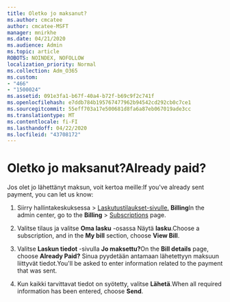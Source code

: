 ```yaml
---
title: Oletko jo maksanut?
ms.author: cmcatee
author: cmcatee-MSFT
manager: mnirkhe
ms.date: 04/21/2020
ms.audience: Admin
ms.topic: article
ROBOTS: NOINDEX, NOFOLLOW
localization_priority: Normal
ms.collection: Adm_O365
ms.custom:
- "466"
- "1500024"
ms.assetid: 091e3fa1-b67f-40a4-b72f-b69c9f2c741f
ms.openlocfilehash: e7ddb784b195767477962b94542cd292cb0c7ce1
ms.sourcegitcommit: 55eff703a17e500681d8fa6a87eb067019ade3cc
ms.translationtype: MT
ms.contentlocale: fi-FI
ms.lasthandoff: 04/22/2020
ms.locfileid: "43708172"
---
```

# <a name="already-paid"></a><span data-ttu-id="b929a-102">Oletko jo maksanut?</span><span class="sxs-lookup"><span data-stu-id="b929a-102">Already paid?</span></span>

<span data-ttu-id="b929a-103">Jos olet jo lähettänyt maksun, voit kertoa meille:</span><span class="sxs-lookup"><span data-stu-id="b929a-103">If you've already sent payment, you can let us know:</span></span>
  
1. <span data-ttu-id="b929a-104">Siirry hallintakeskuksessa \> [Laskutustilaukset-sivulle.](https://go.microsoft.com/fwlink/p/?linkid=842054) **Billing**</span><span class="sxs-lookup"><span data-stu-id="b929a-104">In the admin center, go to the **Billing** \> [Subscriptions](https://go.microsoft.com/fwlink/p/?linkid=842054) page.</span></span>

2. <span data-ttu-id="b929a-105">Valitse tilaus ja valitse **Oma lasku** -osassa Näytä **lasku**.</span><span class="sxs-lookup"><span data-stu-id="b929a-105">Choose a subscription, and in the **My bill** section, choose **View Bill**.</span></span>

3. <span data-ttu-id="b929a-106">Valitse **Laskun tiedot** -sivulla **Jo maksettu?**</span><span class="sxs-lookup"><span data-stu-id="b929a-106">On the **Bill details** page, choose **Already Paid?**</span></span> <span data-ttu-id="b929a-107">Sinua pyydetään antamaan lähetettyyn maksuun liittyvät tiedot.</span><span class="sxs-lookup"><span data-stu-id="b929a-107">You'll be asked to enter information related to the payment that was sent.</span></span>

4. <span data-ttu-id="b929a-108">Kun kaikki tarvittavat tiedot on syötetty, valitse **Lähetä**.</span><span class="sxs-lookup"><span data-stu-id="b929a-108">When all required information has been entered, choose **Send**.</span></span>